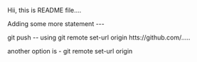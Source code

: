 Hii, this is README file....


Adding some more statement ---

git push -- using git remote set-url origin htts://<token-name>github.com/.....

another option is - git remote set-url origin <ssh-command>
